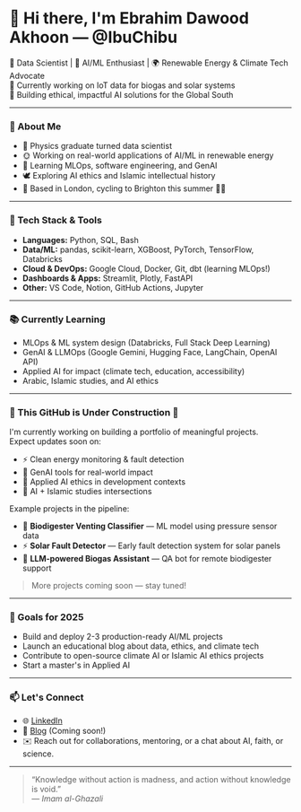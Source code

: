 # 👋 Hi there, I'm Ebrahim Dawood Akhoon — @IbuChibu

🌱 Data Scientist | 🧠 AI/ML Enthusiast | 🌍 Renewable Energy & Climate Tech Advocate  
💼 Currently working on IoT data for biogas and solar systems  
🎯 Building ethical, impactful AI solutions for the Global South

---

### 🧠 About Me

- 🧪 Physics graduate turned data scientist
- 🌞 Working on real-world applications of AI/ML in renewable energy
- 🤖 Learning MLOps, software engineering, and GenAI
- 🕊️ Exploring AI ethics and Islamic intellectual history
- 📍 Based in London, cycling to Brighton this summer 🚴‍♂️

---

### 🔧 Tech Stack & Tools

- **Languages:** Python, SQL, Bash
- **Data/ML:** pandas, scikit-learn, XGBoost, PyTorch, TensorFlow, Databricks
- **Cloud & DevOps:** Google Cloud, Docker, Git, dbt (learning MLOps!)
- **Dashboards & Apps:** Streamlit, Plotly, FastAPI
- **Other:** VS Code, Notion, GitHub Actions, Jupyter

---

### 📚 Currently Learning

- MLOps & ML system design (Databricks, Full Stack Deep Learning)
- GenAI & LLMOps (Google Gemini, Hugging Face, LangChain, OpenAI API)
- Applied AI for impact (climate tech, education, accessibility)
- Arabic, Islamic studies, and AI ethics

---

### 🚧 This GitHub is Under Construction 🚧

I'm currently working on building a portfolio of meaningful projects.  
Expect updates soon on:

- ⚡ Clean energy monitoring & fault detection
- 🤖 GenAI tools for real-world impact
- 🧠 Applied AI ethics in development contexts
- 🕋 AI + Islamic studies intersections

Example projects in the pipeline:
- 🔬 **Biodigester Venting Classifier** — ML model using pressure sensor data  
- ⚡ **Solar Fault Detector** — Early fault detection system for solar panels  
- 💬 **LLM-powered Biogas Assistant** — QA bot for remote biodigester support  

> More projects coming soon — stay tuned!

---

### 🧭 Goals for 2025

- Build and deploy 2-3 production-ready AI/ML projects  
- Launch an educational blog about data, ethics, and climate tech  
- Contribute to open-source climate AI or Islamic AI ethics projects  
- Start a master's in Applied AI

---

### 📫 Let's Connect

- 🌐 [LinkedIn](https://www.linkedin.com/in/ebrahim-dawood-akhoon)  
- 📝 [Blog](https://yourblog.com) (Coming soon!)  
- ✉️ Reach out for collaborations, mentoring, or a chat about AI, faith, or science.

---

> “Knowledge without action is madness, and action without knowledge is void.”  
> — *Imam al-Ghazali*

<!---
IbuChibu/IbuChibu is a ✨ special ✨ repository because its `README.md` (this file) appears on your GitHub profile.
You can click the Preview link to take a look at your changes.
--->
